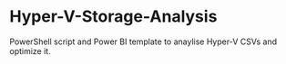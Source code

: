 # Hyper-V-Storage-Analysis
PowerShell script and Power BI template to anaylise Hyper-V CSVs and optimize it.
